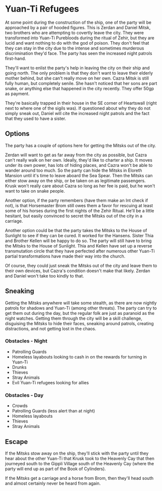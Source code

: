 # Yuan-Ti Refugees
At some point during the construction of the ship, one of the party will be approached by a pair of hooded figures. This is Zerdan and Daniel Mitsk, two brothers who are attempting to covertly leave the city. They were transformed into Yuan-Ti Purebloods during the ritual of Zehir, but they are lucid and want nothing to do with the god of poison. They don't feel that they can stay in the city due to the intense and sometimes murderous discrimination they'd face. The party has seen the increased night patrols first-hand.

They'll want to enlist the party's help in leaving the city on their ship and going north. The only problem is that they don't want to leave their elderly mother behind, but she can't really move on her own. Cazra Mitsk is still fully human, but completely senile. She hasn't noticed that her sons are part snake, or anything else that happened in the city recently. They offer 50gp as payment.

They're basically trapped in their house in the SE corner of Heartswall (right next to where one of the sigils was). If questioned about why they do not simply sneak out, Daniel will cite the increased night patrols and the fact that they used to have a sister.

## Options
The party has a couple of options here for getting the Mitsks out of the city.

Zerdan will want to get as far away from the city as possible, but Cazra can't really walk on her own. Ideally, they'd like to charter a ship. It moves under its own power, has lots of hiding places, and Cazra won't be able to wander around too much. So the party can hide the Mitsks in Eloreth Mansion until it's time to leave aboard the Sea Spear. Then the Mitsks can either stow away on the ship, or be taken on as legitimate passengers. Krusk won't really care about Cazra so long as her fee is paid, but he won't want to take on snake people.

Another option, if the party remembers (have them make an Int check if not), is that Horsemaster Brom still owes them a favor for rescuing at least some of his horses during the first nights of the Zehir Ritual. He'll be a little hesitant, but easily convinced to secret the Mitsks out of the city in a carriage.

Another option could be that the party takes the Mitsks to the House of Sunlight to see if they can be cured. It worked for the Hansens. Sister Thia and Brother Kellen will be happy to do so. The party will still have to bring the Mitsks to the House of Sunlight. Thia and Kellen have set up a reverse transmutation circle that they have perfected after numerous other Yuan-Ti partial transformations have made their way into the church.

Of course, they could just sneak the Mitsks out of the city and leave them to their own devices, but Cazra's condition doesn't make that likely. Zerdan and Daniel won't take too kindly to that.

## Sneaking
Getting the Mitsks anywhere will take some stealth, as there are now nightly patrols for shadows and Yuan-Ti (among other threats). The party can try to get them out during the day, but the regular folk are just as paranoid as the night watches. Getting them through the city will be a skill challenge, disguising the Mitsks to hide their faces, sneaking around patrols, creating distractions, and not getting lost in the chaos.

### Obstacles - Night
* Patrolling Guards
* Homeless layabouts looking to cash in on the rewards for turning in Yuan-Ti
* Drunks
* Thieves
* Stray Animals
* Evil Yuan-Ti refugees looking for allies

### Obstacles - Day
* Crowds
* Patrolling Guards (less alert than at night)
* Homeless layabouts
* Thieves
* Stray Animals

## Escape
If the Mitsks stow away on the ship, they'll stick with the party until they hear about the other Yuan-Ti that Krusk took to the Heavenly Cay that then journeyed south to the Gippli Village south of the Heavenly Cay (where the party will end up as part of the Book of Cylinders).

If the Mitsks get a carriage and a horse from Brom, then they'll head south and almost certainly never be heard from again.
